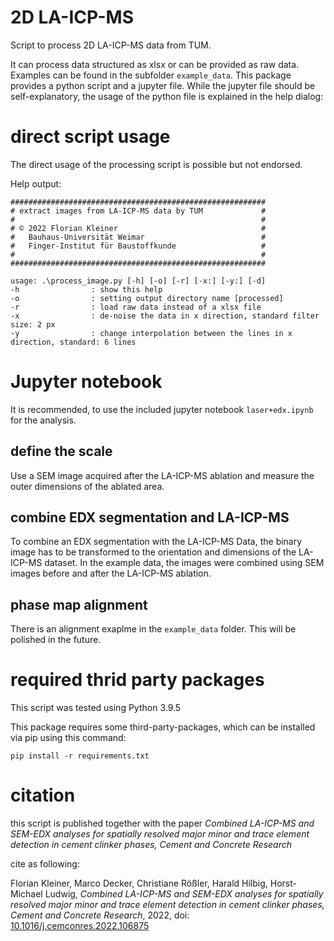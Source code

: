 # 2D LA-ICP-MS

Script to process 2D LA-ICP-MS data from TUM.

It can process data structured as xlsx or can be provided as raw data. Examples can be found in the subfolder `example_data`.
This package provides a python script and a jupyter file. While the jupyter file should be self-explanatory, the usage of the python file is explained in the help dialog:

# direct script usage

The direct usage of the processing script is possible but not endorsed.

Help output:
```
#########################################################
# extract images from LA-ICP-MS data by TUM             #
#                                                       #
# © 2022 Florian Kleiner                                #
#   Bauhaus-Universität Weimar                          #
#   Finger-Institut für Baustoffkunde                   #
#                                                       #
#########################################################

usage: .\process_image.py [-h] [-o] [-r] [-x:] [-y:] [-d]
-h                : show this help
-o                : setting output directory name [processed]
-r                : load raw data instead of a xlsx file
-x                : de-noise the data in x direction, standard filter size: 2 px
-y                : change interpolation between the lines in x direction, standard: 6 lines

```

# Jupyter notebook

It is recommended, to use the included jupyter notebook `laser+edx.ipynb` for the analysis.

## define the scale

Use a SEM image acquired after the LA-ICP-MS ablation and measure the outer dimensions of the ablated area.

## combine EDX segmentation and LA-ICP-MS

To combine an EDX segmentation with the LA-ICP-MS Data, the binary image has to be transformed to the orientation and dimensions of the LA-ICP-MS dataset.
In the example data, the images were combined using SEM images before and after the LA-ICP-MS ablation.

## phase map alignment

There is an alignment exaplme in the `example_data` folder. This will be polished in the future.

# required thrid party packages

This script was tested using Python 3.9.5

This package requires some third-party-packages, which can be installed via pip using this command:

```
pip install -r requirements.txt
```

# citation

this script is published together with the paper _Combined LA-ICP-MS and SEM-EDX analyses for spatially resolved major minor and trace element detection in cement clinker phases, Cement and Concrete Research_

cite as following:

Florian Kleiner, Marco Decker, Christiane Rößler, Harald Hilbig, Horst-Michael Ludwig, _Combined LA-ICP-MS and SEM-EDX analyses for spatially resolved major minor and trace element detection in cement clinker phases, Cement and Concrete Research_, 2022, doi: [10.1016/j.cemconres.2022.106875](https://doi.org/10.1016/j.cemconres.2022.106875)